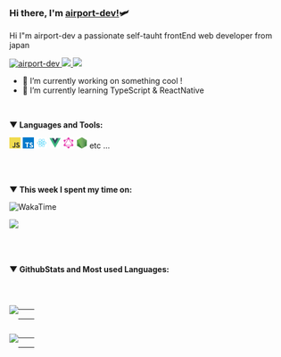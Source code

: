 ### Hi there, I'm [airport-dev!](https://github.com/airport-dev)🛩

Hi I"m airport-dev a passionate self-tauht frontEnd web developer from japan

<p align="left">
  <a href="https://github.com/airport-dev/airport-dev/">
    <img src="https://komarev.com/ghpvc/?username=airport-dev" alt="airport-dev" />
  </a>
  <a href="https://twitter.com/airport_dev">
    <img height="20" src="https://img.shields.io/twitter/follow/airport_dev?label=Twitter&logo=twitter&style=flat" />
  </a>
  <a href="https://github.com/airport-dev">
    <img height="20" src="https://img.shields.io/github/followers/airport-dev?label=follow&logo=github&style=flat" />
  </a>
</p>

- 🔭 I’m currently working on something cool !
- 🌱 I’m currently learning TypeScript & ReactNative

<br />

**▼ Languages and Tools:**

<code><img height="20" src="https://raw.githubusercontent.com/github/explore/80688e429a7d4ef2fca1e82350fe8e3517d3494d/topics/javascript/javascript.png"></code>
<code><img height="20" src="https://raw.githubusercontent.com/github/explore/80688e429a7d4ef2fca1e82350fe8e3517d3494d/topics/typescript/typescript.png"></code>
<code><img height="20" src="https://raw.githubusercontent.com/github/explore/80688e429a7d4ef2fca1e82350fe8e3517d3494d/topics/react/react.png"></code>
<code><img height="20" src="https://raw.githubusercontent.com/github/explore/80688e429a7d4ef2fca1e82350fe8e3517d3494d/topics/vue/vue.png"></code>
<code><img height="20" src="https://raw.githubusercontent.com/github/explore/5c058a388828bb5fde0bcafd4bc867b5bb3f26f3/topics/graphql/graphql.png"></code>
<code><img height="20" src="https://raw.githubusercontent.com/github/explore/80688e429a7d4ef2fca1e82350fe8e3517d3494d/topics/nodejs/nodejs.png"></code>
etc ...

<br />
<br />

**▼ This week I spent my time on:**

<img height="150" src="https://github.com/airport-dev/airport-dev/blob/master/images/stat.svg" alt="WakaTime"/>

[![](https://raw.githubusercontent.com/airport-dev/airport-dev/master/profile-summary-card-output/dracula/0-profile-details.svg)](https://github.com/vn7n24fzkq/github-profile-summary-cards)

<br />
<br />

**▼ GithubStats and Most used Languages:**

<code>
    <a href="#">
    <img align="left" src="https://github-readme-stats.vercel.app/api?username=airport-dev&count_private=true&show_icons=true&hide_border=true" style="margin: 8px 0" />
    </a>
    <a href="#">
    <img align="left" src="https://github-readme-stats.vercel.app/api/top-langs/?username=airport-dev&layout=compact&hide_border=true" style="margin: 8px 0"/>
    </a>
</code>
